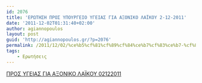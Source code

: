 ```yaml
---
id: 2076
title: 'ΕΡΩΤΗΣΗ ΠΡΟΣ ΥΠΟΥΡΓΕΙΟ ΥΓΕΙΑΣ ΓΙΑ ΑΞΟΝΙΚΟ ΛΑΪΚΟΥ 2-12-2011'
date: '2011-12-02T01:31:40+02:00'
author: agiannopoulos
layout: post
guid: 'http://agiannopoulos.gr/?p=2076'
permalink: /2011/12/02/%ce%b5%cf%81%cf%89%cf%84%ce%b7%cf%83%ce%b7-%cf%80%cf%81%ce%bf%cf%83-%cf%85%cf%80%ce%bf%cf%85%cf%81%ce%b3%ce%b5%ce%b9%ce%bf-%cf%85%ce%b3%ce%b5%ce%b9%ce%b1%cf%83-%ce%b3%ce%b9%ce%b1-%ce%b1%ce%be%ce%bf/
tags:
    - Ερωτήσεις
---
```


[ΠΡΟΣ ΥΓΕΙΑΣ ΓΙΑ ΑΞΟΝΙΚΟ ΛΑΪΚΟΥ 02122011](/wp-content/uploads/2012/04/cf80cf81cebfcf83-cf85ceb3ceb5ceb9ceb1cf83-ceb3ceb9ceb1-ceb1cebecebfcebdceb9cebacebf-cebbceb1cf8acebacebfcf85-02122011.doc)